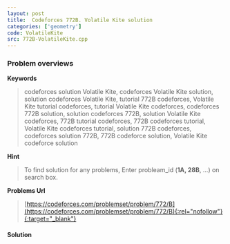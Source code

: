```yaml
---
layout: post
title:  Codeforces 772B. Volatile Kite solution
categories: ['geometry']
code: VolatileKite
src: 772B-VolatileKite.cpp
---
```

### **Problem overviews**

**Keywords**
> codeforces solution Volatile Kite, codeforces Volatile Kite solution, solution codeforces Volatile Kite, tutorial 772B codeforces, Volatile Kite tutorial codeforces, tutorial Volatile Kite codeforces, codeforces 772B solution, solution codeforces 772B, solution Volatile Kite codeforces, 772B tutorial codeforces, 772B codeforces tutorial, Volatile Kite codeforces tutorial, solution 772B codeforces, codeforces solution 772B, 772B codeforce solution, Volatile Kite codeforce solution

**Hint**
> To find solution for any problems, Enter probleam_id (**1A, 28B**, ...) on search box. 

**Problems Url**
> [https://codeforces.com/problemset/problem/772/B](https://codeforces.com/problemset/problem/772/B){:rel="nofollow"}{:target="_blank"}

#### **Solution**



